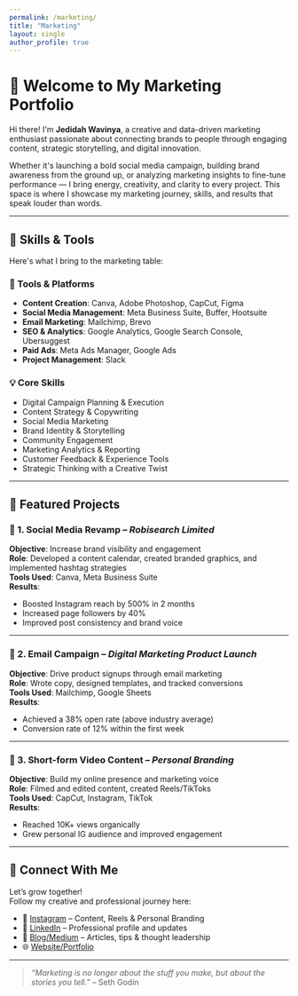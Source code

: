 ```yaml
---
permalink: /marketing/
title: "Marketing"
layout: single
author_profile: true
---
```

# 🌟 Welcome to My Marketing Portfolio

Hi there! I'm **Jedidah Wavinya**, a creative and data-driven marketing enthusiast passionate about connecting brands to people through engaging content, strategic storytelling, and digital innovation.

Whether it's launching a bold social media campaign, building brand awareness from the ground up, or analyzing marketing insights to fine-tune performance — I bring energy, creativity, and clarity to every project. This space is where I showcase my marketing journey, skills, and results that speak louder than words.

---

## 💼 Skills & Tools

Here's what I bring to the marketing table:

### 🔧 Tools & Platforms
- **Content Creation**: Canva, Adobe Photoshop, CapCut, Figma
- **Social Media Management**: Meta Business Suite, Buffer, Hootsuite
- **Email Marketing**: Mailchimp, Brevo
- **SEO & Analytics**: Google Analytics, Google Search Console, Ubersuggest
- **Paid Ads**: Meta Ads Manager, Google Ads
- **Project Management**: Slack

### 💡 Core Skills
- Digital Campaign Planning & Execution  
- Content Strategy & Copywriting  
- Social Media Marketing  
- Brand Identity & Storytelling  
- Community Engagement  
- Marketing Analytics & Reporting  
- Customer Feedback & Experience Tools  
- Strategic Thinking with a Creative Twist

---

## 📌 Featured Projects

### 📱 1. Social Media Revamp – *Robisearch Limited*
**Objective**: Increase brand visibility and engagement  
**Role**: Developed a content calendar, created branded graphics, and implemented hashtag strategies  
**Tools Used**: Canva, Meta Business Suite  
**Results**:  
- Boosted Instagram reach by 500% in 2 months  
- Increased page followers by 40%  
- Improved post consistency and brand voice  

---

### 📧 2. Email Campaign – *Digital Marketing Product Launch*
**Objective**: Drive product signups through email marketing  
**Role**: Wrote copy, designed templates, and tracked conversions  
**Tools Used**: Mailchimp, Google Sheets  
**Results**:  
- Achieved a 38% open rate (above industry average)  
- Conversion rate of 12% within the first week  

---

### 🎥 3. Short-form Video Content – *Personal Branding*
**Objective**: Build my online presence and marketing voice  
**Role**: Filmed and edited content, created Reels/TikToks  
**Tools Used**: CapCut, Instagram, TikTok  
**Results**:  
- Reached 10K+ views organically  
- Grew personal IG audience and improved engagement  

---

## 🔗 Connect With Me

Let’s grow together!  
Follow my creative and professional journey here:

- 📸 [Instagram](https://instagram.com/_.wavinya._) – Content, Reels & Personal Branding  
- 💼 [LinkedIn](https://linkedin.com/in/jedidhwavinya) – Professional profile and updates  
- 📝 [Blog/Medium](https://medium.com/@yourusername) – Articles, tips & thought leadership  
- 🌐 [Website/Portfolio](https://jedidahwavinya.github.io/)

---

> _“Marketing is no longer about the stuff you make, but about the stories you tell.”_ – Seth Godin

